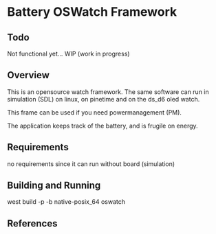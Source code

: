 # Battery OSWatch Framework

## Todo

Not functional yet…
WIP (work in progress)

## Overview

This is an opensource watch framework.
The same software can run in simulation (SDL) on linux, on pinetime and on the ds_d6 oled watch.

This frame can be used if you need powermanagement (PM).

The application keeps track of the battery, and is frugile on energy.

## Requirements

no requirements since it can run without board (simulation)

## Building and Running

west build -p -b  native-posix_64 oswatch

## References
